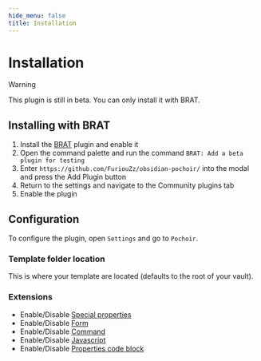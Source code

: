 ```yaml
---
hide_menu: false
title: Installation
---
```

# Installation

> [!warning]
> This plugin is still in beta. You can only install it with BRAT.

## Installing with BRAT

1. Install the [BRAT](https://obsidian.md/plugins?id=obsidian42-brat) plugin and enable it
2. Open the command palette and run the command `BRAT: Add a beta plugin for testing`
3. Enter `https://github.com/FuriouZz/obsidian-pochoir/` into the modal and press the Add Plugin button
4. Return to the settings and navigate to the Community plugins tab
5. Enable the plugin

## Configuration

To configure the plugin, open `Settings` and go to `Pochoir`.

### Template folder location

This is where your template are located (defaults to the root of your vault).

### Extensions

- Enable/Disable [Special properties](/special-properties/overview)
- Enable/Disable [Form](/form/overview)
- Enable/Disable [Command](/command/overview)
- Enable/Disable [Javascript](/javascript/overview)
- Enable/Disable [Properties code block](/properties/overview)
